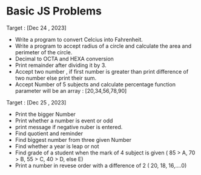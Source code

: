 # Basic JS Problems


Target : [Dec 24 , 2023]
- Write a program to convert Celcius into Fahrenheit.
- Write a program to accept radius of a circle and calculate the area and perimeter of the circle.
-  Decimal to OCTA and HEXA conversion
-  Print remainder after  dividing it by 3.
-  Accept two number , if first number is greater than print difference of two number else print their sum.
-  Accept Number of 5 subjects and calculate percentage
    function parameter will be an array : [20,34,56,78,90]

Target : [Dec 25 , 2023]
- Print the bigger Number
-  Print whether a number is event or odd
- print message if negative nuber is entered.
- Find quotient and reminder
- Find biggest number from three given Number
- Find whether a year is leap or not
- Find grade of a student when the mark of 4 subject is given ( 85 > A, 70 > B, 55 > C, 40 > D, else E)
- Print a number in revese order with a difference of 2
  ( 20, 18, 16,....0)